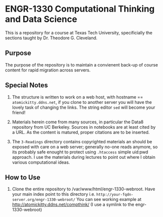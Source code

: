 # ENGR-1330 Computational Thinking and Data Science
This is a repository for a course at Texas Tech University, specificially the sections taught by Dr. Theodore G. Cleveland.

## Purpose
The purpose of the repository is to maintain a convienent back-up of course content for rapid migration across servers.  

## Special Notes
1. The structure is written to work on a web host, with hostname == `atomickitty.ddns.net`, if you clone to another server you will have the lovely task of changing the links.  The string editor `sed` will become your friend!

2. Materials herein come from many sources, in particular the Data8 repository from UC Berkeley.  Sources in notebooks are at least cited by a URL.  As the content is matured, proper citations are to be inserted.

3. The `3-Readings` directory contains copyrighted materials an should be exposed with care on a web server; generally no-one reads anymore, so its probably safe enought to protect using `.htaccess` simple uid:pwd approach. I use the materials during lectures to point out where I obtain various computational ideas.

## How to Use
1. Clone the entire repository to /var/www/html/engr-1330-webroot.  Have your main index point to this directory i.e. `http://your-fqdn-server.org/engr-1330-webroot/`
You can see working example at http://atomickitty.ddns.net/compthink/ (I use a symlink to the engr-1330-webroot)


